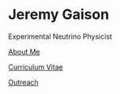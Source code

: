 # Jeremy Gaison
Experimental Neutrino Physicist

[About Me](/AboutMe.md)

[Curriculum Vitae](https://jkgaison65.github.io/images/Gaison_CV.pdf)

[Outreach](/Outreach.md)

